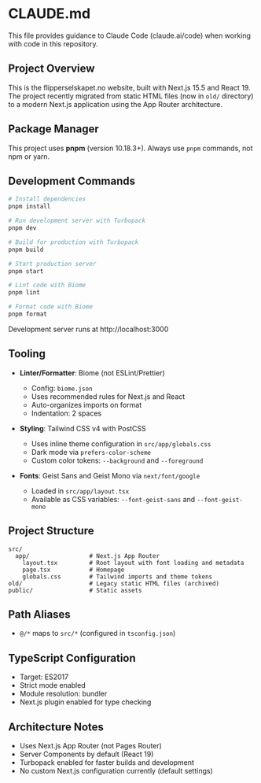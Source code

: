 # CLAUDE.md

This file provides guidance to Claude Code (claude.ai/code) when working with code in this repository.

## Project Overview

This is the flipperselskapet.no website, built with Next.js 15.5 and React 19. The project recently migrated from static HTML files (now in `old/` directory) to a modern Next.js application using the App Router architecture.

## Package Manager

This project uses **pnpm** (version 10.18.3+). Always use `pnpm` commands, not npm or yarn.

## Development Commands

```bash
# Install dependencies
pnpm install

# Run development server with Turbopack
pnpm dev

# Build for production with Turbopack
pnpm build

# Start production server
pnpm start

# Lint code with Biome
pnpm lint

# Format code with Biome
pnpm format
```

Development server runs at http://localhost:3000

## Tooling

- **Linter/Formatter**: Biome (not ESLint/Prettier)
  - Config: `biome.json`
  - Uses recommended rules for Next.js and React
  - Auto-organizes imports on format
  - Indentation: 2 spaces

- **Styling**: Tailwind CSS v4 with PostCSS
  - Uses inline theme configuration in `src/app/globals.css`
  - Dark mode via `prefers-color-scheme`
  - Custom color tokens: `--background` and `--foreground`

- **Fonts**: Geist Sans and Geist Mono via `next/font/google`
  - Loaded in `src/app/layout.tsx`
  - Available as CSS variables: `--font-geist-sans` and `--font-geist-mono`

## Project Structure

```
src/
  app/                 # Next.js App Router
    layout.tsx         # Root layout with font loading and metadata
    page.tsx           # Homepage
    globals.css        # Tailwind imports and theme tokens
old/                   # Legacy static HTML files (archived)
public/                # Static assets
```

## Path Aliases

- `@/*` maps to `src/*` (configured in `tsconfig.json`)

## TypeScript Configuration

- Target: ES2017
- Strict mode enabled
- Module resolution: bundler
- Next.js plugin enabled for type checking

## Architecture Notes

- Uses Next.js App Router (not Pages Router)
- Server Components by default (React 19)
- Turbopack enabled for faster builds and development
- No custom Next.js configuration currently (default settings)
